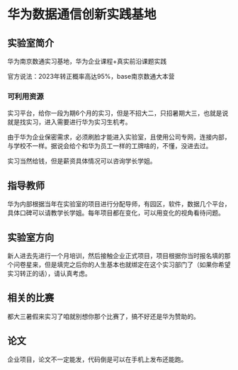 # 华为数据通信创新实践基地

## 实验室简介

华为南京数通实习基地，华为企业课程+真实前沿课题实践

官方说法：2023年转正概率高达95%，base南京数通大本营

### 可利用资源

实习平台，给你一段为期6个月的实习，但是不招大二，只招暑期大三，也就是说就是找实习，进入需要进行华为实习生机考。

由于华为企业保密需求，必须刷脸才能进入实验室，且使用公司专网，连接内部，与学校不一样。据说会给个和华为员工一样的工牌啥的，不懂，没进去过。

实习当然给钱，但是薪资具体情况可以咨询学长学姐。

## 指导教师

华为内部根据当年在实验室的项目进行分配导师，有园区，软件，数据几个平台，具体口碑可以请教学长学姐。每年项目都在变化，可以用变化的视角看待问题。

## 实验室方向

新人进去先进行一个月培训，然后接触企业正式项目，项目根据你当时报名填的那个问卷星来，但是填完之后你的人生基本也就绑定在这个实习部门了（如果你希望实习转正的话），请认真考虑。

## 相关的比赛

都大三暑假来实习了咱就别想你那个比赛了，搞不好还是华为赞助的。

## 论文

企业项目，论文不一定能发，代码倒是可以在手机上发布还能跑。
